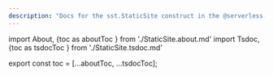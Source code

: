 ```yaml
---
description: "Docs for the sst.StaticSite construct in the @serverless-stack/resources package"
---
```

import About, {toc as aboutToc } from './StaticSite.about.md'
import Tsdoc, {toc as tsdocToc } from './StaticSite.tsdoc.md'

<About />
<Tsdoc />

export const toc = [...aboutToc, ...tsdocToc];